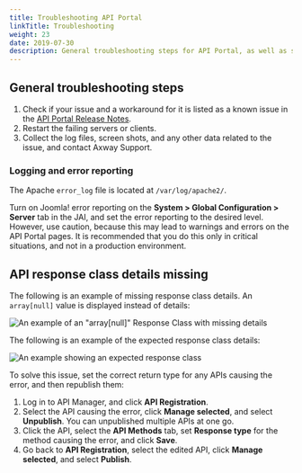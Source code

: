 ```yaml
---
title: Troubleshooting API Portal
linkTitle: Troubleshooting
weight: 23
date: 2019-07-30
description: General troubleshooting steps for API Portal, as well as specific problems and recommended solutions.
---
```


## General troubleshooting steps

1. Check if your issue and a workaround for it is listed as a known issue in the [API Portal Release Notes](/docs/apiportal_releasenotes/).
2. Restart the failing servers or clients.
3. Collect the log files, screen shots, and any other data related to the issue, and contact Axway Support.

### Logging and error reporting

The Apache `error_log` file is located at `/var/log/apache2/`.

Turn on Joomla! error reporting on the **System > Global Configuration > Server** tab in the JAI, and set the error reporting to the desired level. However, use caution, because this may lead to warnings and errors on the API Portal pages. It is recommended that you do this only in critical situations, and not in a production environment.

## API response class details missing

The following is an example of missing response class details. An `array[null]` value is displayed instead of details:

![An example of an "array[null]" Response Class with missing details](/Images/APIPortal/troubleshooting1.png)

The following is an example of the expected response class details:

![An example showing an expected response class](/Images/APIPortal/troubleshooting2.png)

To solve this issue, set the correct return type for any APIs causing the error, and then republish them:

1. Log in to API Manager, and click **API Registration**.
2. Select the API causing the error, click **Manage selected**, and select **Unpublish**. You can unpublished multiple APIs at one go.
3. Click the API, select the **API Methods** tab, set **Response type** for the method causing the error, and click **Save**.
4. Go back to **API Registration**, select the edited API, click **Manage selected**, and select **Publish**.
